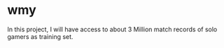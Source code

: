 # wmy
In this project, I will have access to about 3 Million match records of solo gamers as training set. 
